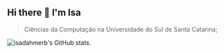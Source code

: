 ## Hi there 👋 I'm Isa

 > Ciências da Computação na Universidade do Sul de Santa Catarina;

 


![isadahmerb's GitHub stats](https://github-readme-stats.vercel.app/api?username=isadahmerb&show_icons=true&theme=midnight-purple).

